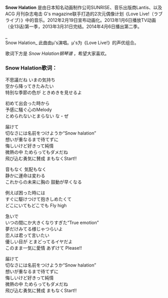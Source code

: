 

**Snow Halation** 是由日本知名动画制作公司SUNRISE、音乐出版商Lantis、以及 ACG 月刊杂志电击 G's
magazine联手打造的2次元偶像计划《Love
Live!（ラブライブ）》中的音乐。2012年2月19日宣布动画化。2013年1月6日播放TV动画（全13话)第一季，2013年3月31日完结。2014年4月6日播出第二季。

_  
Snow Halation_ 此曲由μ's演唱。μ's为《Love Live!》的声优组合。

  
歌词下方是 _Snow Halation钢琴谱_ ，希望大家喜欢。

### Snow Halation歌词：

不思議だね いまの気持ち  
空から降ってきたみたい  
特別な季節の色が ときめきを見せるよ

初めて出会った時から  
予感に騒ぐ心のMelody  
とめられないとまらない な・ぜ

届けて  
切なさには名前をつけようか“Snow halation”  
想いが重なるまで待てずに  
悔しいけど好きって純情  
微熱の中 ためらってもダメだね  
飛び込む勇気に賛成 まもなくStart!!

音もなく 気配もなく  
静かに運命は変わる  
これからの未来に胸の 鼓動が早くなる

例えば困った時には  
すぐに駆けつけて抱きしめたくて  
どこにいてもどこでも Fly high

急いで  
いつの間にか大きくなりすぎた“True emotion”  
夢だけみてる様じゃつらいよ  
恋人は君って言いたい  
優しい目が とまどってるイヤだよ  
このまま一気に愛情 あずけて Please!!

届けて  
切なさには名前をつけようか“Snow halation”  
想いが重なるまで待てずに  
悔しいけど好きって純情  
微熱の中 ためらってもダメだね  
飛び込む勇気に賛成 まもなくStart!!

